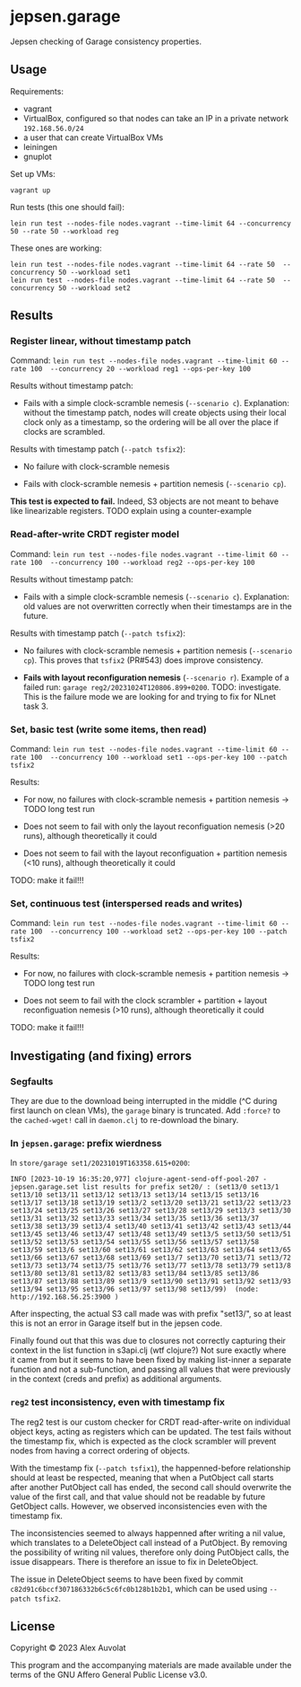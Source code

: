 # jepsen.garage

Jepsen checking of Garage consistency properties.

## Usage

Requirements:

- vagrant
- VirtualBox, configured so that nodes can take an IP in a private network `192.168.56.0/24`
- a user that can create VirtualBox VMs
- leiningen
- gnuplot

Set up VMs:

```
vagrant up
```

Run tests (this one should fail):

```
lein run test --nodes-file nodes.vagrant --time-limit 64 --concurrency 50 --rate 50 --workload reg
```

These ones are working:

```
lein run test --nodes-file nodes.vagrant --time-limit 64 --rate 50  --concurrency 50 --workload set1
lein run test --nodes-file nodes.vagrant --time-limit 64 --rate 50  --concurrency 50 --workload set2
```

## Results

### Register linear, without timestamp patch

Command: `lein run test --nodes-file nodes.vagrant --time-limit 60 --rate 100  --concurrency 20 --workload reg1 --ops-per-key 100`

Results without timestamp patch:

- Fails with a simple clock-scramble nemesis (`--scenario c`).
  Explanation: without the timestamp patch, nodes will create objects using their
  local clock only as a timestamp, so the ordering will be all over the place if
  clocks are scrambled.

Results with timestamp patch (`--patch tsfix2`):

- No failure with clock-scramble nemesis

- Fails with clock-scramble nemesis + partition nemesis (`--scenario cp`).

**This test is expected to fail.**
Indeed, S3 objects are not meant to behave like linearizable registers.
TODO explain using a counter-example


### Read-after-write CRDT register model

Command: `lein run test --nodes-file nodes.vagrant --time-limit 60 --rate 100  --concurrency 100 --workload reg2 --ops-per-key 100`

Results without timestamp patch:

- Fails with a simple clock-scramble nemesis (`--scenario c`).
  Explanation: old values are not overwritten correctly when their timestamps are in the future.

Results with timestamp patch (`--patch tsfix2`):

- No failures with clock-scramble nemesis + partition nemesis (`--scenario cp`).
  This proves that `tsfix2` (PR#543) does improve consistency.

- **Fails with layout reconfiguration nemesis** (`--scenario r`).
  Example of a failed run: `garage reg2/20231024T120806.899+0200`.
  TODO: investigate.
  This is the failure mode we are looking for and trying to fix for NLnet task 3.


### Set, basic test (write some items, then read)

Command: `lein run test --nodes-file nodes.vagrant --time-limit 60 --rate 100  --concurrency 100 --workload set1 --ops-per-key 100 --patch tsfix2`

Results:

- For now, no failures with clock-scramble nemesis + partition nemesis -> TODO long test run

- Does not seem to fail with only the layout reconfiguation nemesis (>20 runs), although theoretically it could

- Does not seem to fail with the layout reconfiguation + partition nemesis (<10 runs), although theoretically it could

TODO: make it fail!!!


### Set, continuous test (interspersed reads and writes)

Command: `lein run test --nodes-file nodes.vagrant --time-limit 60 --rate 100  --concurrency 100 --workload set2 --ops-per-key 100 --patch tsfix2`

Results:

- For now, no failures with clock-scramble nemesis + partition nemesis -> TODO long test run

- Does not seem to fail with the clock scrambler + partition + layout reconfiguation nemesis (>10 runs), although theoretically it could

TODO: make it fail!!!


## Investigating (and fixing) errors

### Segfaults

They are due to the download being interrupted in the middle (^C during first launch on clean VMs), the `garage` binary is truncated.
Add `:force?` to the `cached-wget!` call in `daemon.clj` to re-download the binary.

### In `jepsen.garage`: prefix wierdness

In `store/garage set1/20231019T163358.615+0200`:

```
INFO [2023-10-19 16:35:20,977] clojure-agent-send-off-pool-207 - jepsen.garage.set list results for prefix set20/ : (set13/0 set13/1 set13/10 set13/11 set13/12 set13/13 set13/14 set13/15 set13/16 set13/17 set13/18 set13/19 set13/2 set13/20 set13/21 set13/22 set13/23 set13/24 set13/25 set13/26 set13/27 set13/28 set13/29 set13/3 set13/30 set13/31 set13/32 set13/33 set13/34 set13/35 set13/36 set13/37 set13/38 set13/39 set13/4 set13/40 set13/41 set13/42 set13/43 set13/44 set13/45 set13/46 set13/47 set13/48 set13/49 set13/5 set13/50 set13/51 set13/52 set13/53 set13/54 set13/55 set13/56 set13/57 set13/58 set13/59 set13/6 set13/60 set13/61 set13/62 set13/63 set13/64 set13/65 set13/66 set13/67 set13/68 set13/69 set13/7 set13/70 set13/71 set13/72 set13/73 set13/74 set13/75 set13/76 set13/77 set13/78 set13/79 set13/8 set13/80 set13/81 set13/82 set13/83 set13/84 set13/85 set13/86 set13/87 set13/88 set13/89 set13/9 set13/90 set13/91 set13/92 set13/93 set13/94 set13/95 set13/96 set13/97 set13/98 set13/99)  (node: http://192.168.56.25:3900 )
```

After inspecting, the actual S3 call made was with prefix "set13/", so at least this is not an error in Garage itself but in the jepsen code.

Finally found out that this was due to closures not correctly capturing their context in the list function in s3api.clj (wtf clojure?)
Not sure exactly where it came from but it seems to have been fixed by making list-inner a separate function and not a sub-function,
and passing all values that were previously in the context (creds and prefix) as additional arguments.

### `reg2` test inconsistency, even with timestamp fix

The reg2 test is our custom checker for CRDT read-after-write on individual object keys, acting as registers which can be updated.
The test fails without the timestamp fix, which is expected as the clock scrambler will prevent nodes from having a correct ordering of objects.

With the timestamp fix (`--patch tsfix1`), the happenned-before relationship should at least be respected, meaning that when a PutObject call starts
after another PutObject call has ended, the second call should overwrite the value of the first call, and that value should not be
readable by future GetObject calls.
However, we observed inconsistencies even with the timestamp fix.

The inconsistencies seemed to always happenned after writing a nil value, which translates to a DeleteObject call
instead of a PutObject. By removing the possibility of writing nil values, therefore only doing
PutObject calls, the issue disappears. There is therefore an issue to fix in DeleteObject.

The issue in DeleteObject seems to have been fixed by commit `c82d91c6bccf307186332b6c5c6fc0b128b1b2b1`, which can be used using `--patch tsfix2`.


## License

Copyright © 2023 Alex Auvolat

This program and the accompanying materials are made available under the
terms of the GNU Affero General Public License v3.0.
